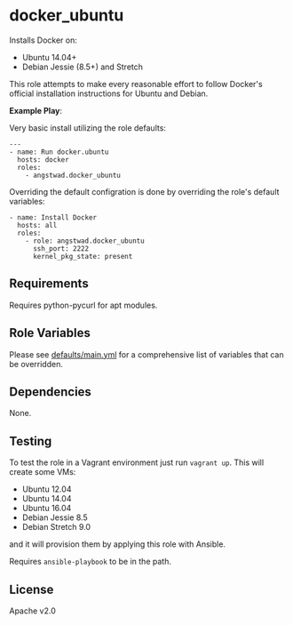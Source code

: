 docker_ubuntu
========

Installs Docker on:

* Ubuntu 14.04+
* Debian Jessie (8.5+) and Stretch

This role attempts to make every reasonable effort to follow Docker's official installation instructions for Ubuntu and Debian.  

**Example Play**:

Very basic install utilizing the role defaults:

```
---
- name: Run docker.ubuntu
  hosts: docker
  roles:
    - angstwad.docker_ubuntu
```

Overriding the default configration is done by overriding the role's default variables:

```
- name: Install Docker
  hosts: all
  roles:
    - role: angstwad.docker_ubuntu
      ssh_port: 2222
      kernel_pkg_state: present
```


Requirements
------------

Requires python-pycurl for apt modules.

Role Variables
--------------

Please see [defaults/main.yml](https://github.com/angstwad/docker.ubuntu/blob/master/defaults/main.yml) for a comprehensive list of variables that can be overridden.

Dependencies
------------

None.

Testing
-------

To test the role in a Vagrant environment just run `vagrant up`.  This will
create some VMs:

* Ubuntu 12.04
* Ubuntu 14.04
* Ubuntu 16.04
* Debian Jessie 8.5
* Debian Stretch 9.0

and it will provision them by applying this role with Ansible.

Requires `ansible-playbook` to be in the path.

License
-------

Apache v2.0
